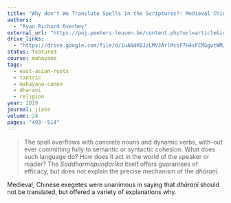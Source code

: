 ```yaml
---
title: "Why don't We Translate Spells in the Scriptures?: Medieval Chinese Exegesis on the Meaning and Function of *Dhāraṇī* Language"
authors:
  - "Ryan Richard Overbey"
external_url: "https://poj.peeters-leuven.be/content.php?url=article&id=3287486&journal_code=JIABS&download=yes"
drive_links:
  - "https://drive.google.com/file/d/1uAN4K0JzLMVJArlMcsF7H4sFCMGgutWM/view?usp=drivesdk"
status: featured
course: mahayana
tags:
  - east-asian-roots
  - tantric
  - mahayana-canon
  - dharani
  - religion
year: 2019
journal: jiabs
volume: 24
pages: "493--514"
---
```


> The spell overflows with concrete nouns and dynamic verbs, with-out ever committing fully to semantic or syntactic cohesion. What does such language do? How does it act in the world of the speaker or reader? 
The *Saddharmapuṇḍarīka* itself offers guarantees of efficacy, but does not explain the precise mechanism of the *dhāraṇī*.

Medieval, Chinese exegetes were unanimous in saying that *dhāraṇī* should not be translated, but offered a variety of explanations why.
